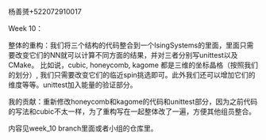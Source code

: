 杨善赟+522072910017

Week 10：

整体的重构：我们将三个结构的代码整合到一个IsingSystems的里面，里面只需要改变它们的NN就可以计算不同方面的结果，并对三者分别写unittest以及CMake。
比如说，cubic, honeycomb, kagome 都是三维的坐标晶格（按照我们的划分）, 我们只需要改变它们的临近spin挑选即可。此外我们还可以增加它们的维度等等。unittest加入能量的验证部分。

我的贡献：重新修改honeycomb和kagome的代码和unittest部分，因为之前代码的写法和cubic不太一样，为了重构写在一起整体改了一遍，方便其他组员整合。

内容见week_10 branch里面或者小组的仓库里。
